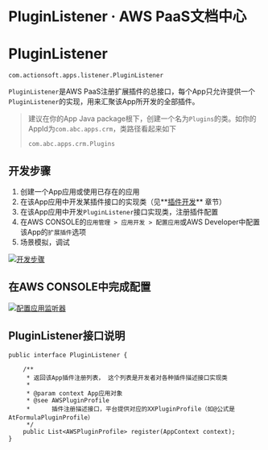 # PluginListener · AWS PaaS文档中心

# PluginListener
    
    
    com.actionsoft.apps.listener.PluginListener
    

`PluginListener`是AWS PaaS注册扩展插件的总接口，每个App只允许提供一个`PluginListener`的实现，用来汇聚该App所开发的全部插件。

> 建议在你的App Java package根下，创建一个名为`Plugins`的类。如你的AppId为`com.abc.apps.crm`，类路径看起来如下
>     
>     
>     com.abc.apps.crm.Plugins
>     

## 开发步骤

  1. 创建一个App应用或使用已存在的应用
  2. 在该App应用中开发某插件接口的实现类（见**[插件开发](<https://docs.awspaas.com/reference-guide/aws-paas-plugin-development-reference-guide/plugins/>)** 章节）
  3. 在该App应用中开发`PluginListener`接口实现类，注册插件配置
  4. 在AWS CONSOLE的`应用管理 > 应用开发 > 配置应用`或AWS Developer中配置该App的`扩展插件`选项
  5. 场景模拟，调试

[![开发步骤](https://docs.awspaas.com/reference-guide/aws-paas-plugin-development-reference-guide/app_plugin/flow.png)](<flow.png>)

## 在AWS CONSOLE中完成配置

[![配置应用监听器](https://docs.awspaas.com/reference-guide/aws-paas-plugin-development-reference-guide/app_plugin/amc.png)](<amc.png>)

## PluginListener接口说明
    
    
    public interface PluginListener {
    
        /**
         * 返回该App插件注册列表， 这个列表是开发者对各种插件描述接口实现类
         *
         * @param context App应用对象
         * @see AWSPluginProfile
         *      插件注册描述接口，平台提供对应的XXPluginProfile（如@公式是AtFormulaPluginProfile）
         */
        public List<AWSPluginProfile> register(AppContext context);
    }
